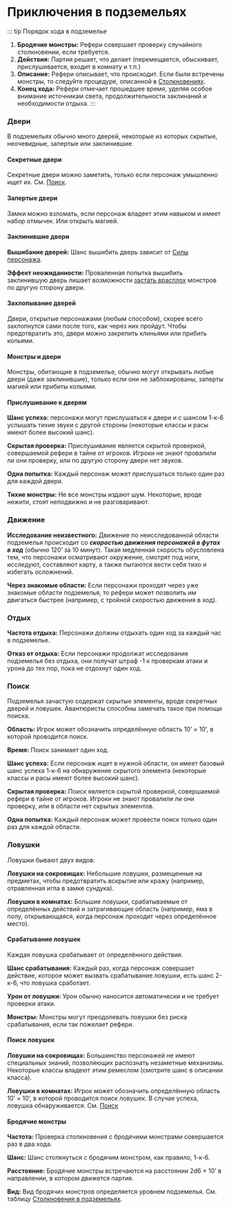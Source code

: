 # Приключения в подземельях

::: tip Порядок хода в подземелье
1. **Бродячие монстры:** Рефери совершает проверку случайного столкновении, если требуется.
2. **Действия:** Партия решает, что делает (перемещается, обыскивает, прислушивается, входит в комнату и т.п.)
3. **Описание:** Рефери описывает, что происходит. Если были встречены монстры, то следуйте процедуре, описанной в [Столкновениях](encounters.md).
4. **Конец хода:** Рефери отмечает прошедшее время, уделяя особое внимание источникам света, продолжительности заклинаний и необходимости отдыха.
:::

### Двери

В подземельях обычно много дверей, некоторые из которых скрытые, неочевидные, запертые или заклинившие.

#### Секретные двери

Секретные двери можно заметить, только если персонаж умышленно ищет их. См. [Поиск](#поиск).

#### Запертые двери

Замки можно взломать, если персонаж владеет этим навыком и имеет набор отмычек. Или открыть магией.

#### Заклинившие двери

**Вышибание дверей:** Шанс вышибить дверь зависит от [Силы персонажа](/characters/ability-scores.md#модификаторы-характеристик).

**Эффект неожиданности:** Проваленная попытка вышибить заклинившую дверь лишает возможности [застать врасплох](temp) монстров по другую сторону двери.

#### Захлопывание дверей

Двери, открытые персонажами (любым способом), скорее всего захлопнутся сами после того, как через них пройдут. Чтобы предотвратить это, двери можно закрепить клиньями или прибить кольями. 

#### Монстры и двери

Монстры, обитающие в подземелье, обычно могут открывать любые двери (даже заклинившие), только если они не заблокированы, заперты магией или прибиты кольями.

#### Прислушивание к дверям

**Шанс успеха:** персонажи могут прислушаться к двери и с шансом 1-к-6 услышать тихие звуки с другой стороны (некоторые классы и расы имеют более высокий шанс).

**Скрытая проверка:** Прислушивание является скрытой проверкой, совершаемой рефери в тайне от игроков. Игроки не знают провалили ли они проверку, или по другую сторону двери нет звуков.

**Одна попытка:** Каждый персонаж может прислушаться только один раз для каждой двери.

**Тихие монстры:** Не все монстры издают шум. Некоторые, вроде нежити, стоят неподвижно и не разговаривают.

### Движение

**Исследование неизвестного:** Движение по неисследованной области подземелья происходит со ***скоростью движения персонажей в футах в ход*** (обычно 120’ за 10 минут). Такая медленная скорость обусловлена тем, что персонажи осматривают окружение, смотрят под ноги, исследуют, составляют карту, а также пытаются вести себя тихо и избегать осложнений.

**Через знакомые области:** Если персонажи проходят через уже знакомые области подземелья, то рефери может позволить им двигаться быстрее (например, с тройной скоростью движения в ход).

### Отдых

**Частота отдыха:** Персонажи должны отдыхать один ход за каждый час в подземелье.

**Отказ от отдыха:** Если персонажи продолжат исследование подземелья без отдыха, они получат штраф -1 к проверкам атаки и урона до тех пор, пока не отдохнут один ход. 

### Поиск

Подземелья зачастую содержат скрытые элементы, вроде секретных дверей и ловушек. Авантюристы способны замечать такое при помощи поиска.

**Область:** Игрок может обозначить определённую область 10’ × 10’, в которой проводится поиск.

**Время:** Поиск занимает один ход.

**Шанс успеха:** Если персонаж ищет в нужной области, он имеет базовый шанс успеха 1-к-6 на обнаружение скрытого элемента (некоторые классы и расы имеют более высокий шанс).

**Скрытая проверка:** Поиск является скрытой проверкой, совершаемой рефери в тайне от игроков. Игроки не знают провалили ли они проверку, или в области нет скрытых элементов.

**Одна попытка:** Каждый персонаж может провести поиск только один раз для каждой области.

### Ловушки

Ловушки бывают двух видов:

**Ловушки на сокровищах:** Небольшие ловушки, размещенные на предметах, чтобы предотвратить вскрытие или кражу (например, отравленная игла в замке сундука).

**Ловушки в комнатах:** Большие ловушки, срабатываемые от определённых действий и затрагивающие область (например, яма в полу, открывающаяся, когда персонаж проходит через определённое место).

#### Срабатывание ловушек

Каждая ловушка срабатывает от определённого действия.

**Шанс срабатывания:** Каждый раз, когда персонаж совершает действие, которое может вызвать срабатывание ловушки, есть шанс 2-к-6, что ловушка сработает.

**Урон от ловушки:** Урон обычно наносится автоматически и не требует проверки атаки.

**Монстры:** Монстры могут преодолевать ловушки без риска срабатывания, если так пожелает рефери.

#### Поиск ловушек

**Ловушки на сокровищах:** Большинство персонажей не имеют специальных знаний, позволяющих распознать незаметные механизмы. Некоторые классы владеют этим ремеслом (смотрите шанс в описании класса).

**Ловушки в комнатах:** Игрок может обозначить определённую область 10’ × 10’, в которой проводится поиск ловушек. В случае успеха, ловушка обнаруживается. См. [Поиск](#поиск)

#### Бродячие монстры

**Частота:** Проверка столкновения с бродячими монстрами совершается раз в два хода.

**Шанс:** Шанс столкнуться с бродячим монстром, как правило, 1-к-6.

**Расстояние:** Бродячие монстры встречаются на расстоянии 2d6 × 10’ в направлении, в котором движется партия.

**Вид:** Вид бродячих монстров определяется уровнем подземелья. См. таблицу [Столкновения в подземельях](encounters.md#столкновения-в-подземельях).